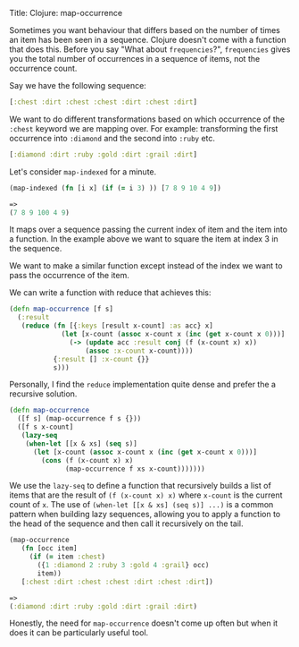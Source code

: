 Title: Clojure: map-occurrence

Sometimes you want behaviour that differs based on the number of times an item has been seen in a sequence. Clojure doesn't come with a function that does this. Before you say "What about `frequencies`?", `frequencies` gives you the total number of occurrences in a sequence of items, not the occurrence count.

Say we have the following sequence:

```Clojure
[:chest :dirt :chest :chest :dirt :chest :dirt]
```

We want to do different transformations based on which occurrence of the `:chest` keyword we are mapping over. For example: transforming the first occurrence into `:diamond` and the second into `:ruby` etc.

```Clojure
[:diamond :dirt :ruby :gold :dirt :grail :dirt]
```

Let's consider `map-indexed` for a minute.

```Clojure
(map-indexed (fn [i x] (if (= i 3) )) [7 8 9 10 4 9])

=>
(7 8 9 100 4 9)
```

It maps over a sequence passing the current index of item and the item into a function. In the example above we want to square the item at index 3 in the sequence.

We want to make a similar function except instead of the index we want to pass the occurrence of the item.

We can write a function with reduce that achieves this:

```Clojure
(defn map-occurrence [f s]
  (:result
   (reduce (fn [{:keys [result x-count] :as acc} x]
             (let [x-count (assoc x-count x (inc (get x-count x 0)))]
               (-> (update acc :result conj (f (x-count x) x))
                   (assoc :x-count x-count))))
           {:result [] :x-count {}}
           s)))
```

Personally, I find the `reduce` implementation quite dense and prefer the a recursive solution.

```Clojure
(defn map-occurrence
  ([f s] (map-occurrence f s {}))
  ([f s x-count]
   (lazy-seq
    (when-let [[x & xs] (seq s)]
      (let [x-count (assoc x-count x (inc (get x-count x 0)))]
        (cons (f (x-count x) x)
              (map-occurrence f xs x-count)))))))
```

We use the `lazy-seq` to define a function that recursively builds a list of items that are the result of `(f (x-count x) x)` where `x-count` is the current count of `x`. The use of `(when-let [[x & xs] (seq s)] ...)` is a common pattern when building lazy sequences, allowing you to apply a function to the head of the sequence and then call it recursively on the tail.

```Clojure
(map-occurrence
   (fn [occ item]
     (if (= item :chest)
       ({1 :diamond 2 :ruby 3 :gold 4 :grail} occ)
       item))
   [:chest :dirt :chest :chest :dirt :chest :dirt])

=>
(:diamond :dirt :ruby :gold :dirt :grail :dirt)
```

Honestly, the need for `map-occurrence` doesn't come up often but when it does it can be particularly useful tool.
